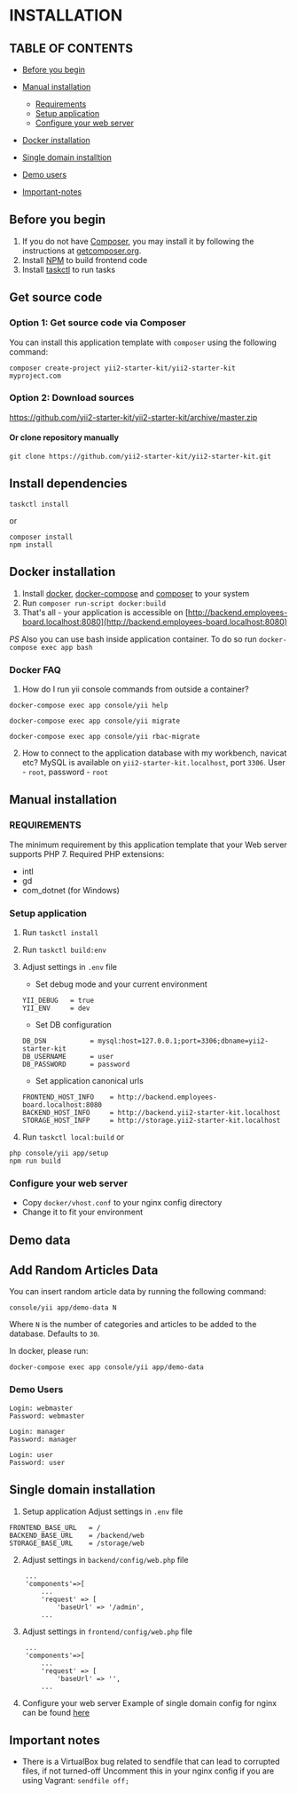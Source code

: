 # INSTALLATION

## TABLE OF CONTENTS
- [Before you begin](#before-you-begin)
- [Manual installation](#manual-installation)
    - [Requirements](#requirements)
    - [Setup application](#setup-application)
    - [Configure your web server](#configure-your-web-server)

- [Docker installation](#docker-installation)
- [Single domain installtion](#single-domain-installation)
- [Demo users](#demo-users)
- [Important-notes](#important-notes)

## Before you begin
1. If you do not have [Composer](http://getcomposer.org/), you may install it by following the instructions 
   at [getcomposer.org](http://getcomposer.org/doc/00-intro.md#installation-nix).
2. Install [NPM](https://docs.npmjs.com/getting-started/installing-node) to build frontend code
3. Install [taskctl](https://github.com/taskctl/taskctl) to run tasks

## Get source code
### Option 1: Get source code via Composer
You can install this application template with `composer` using the following command:

```
composer create-project yii2-starter-kit/yii2-starter-kit myproject.com
```

### Option 2: Download sources
https://github.com/yii2-starter-kit/yii2-starter-kit/archive/master.zip

#### Or clone repository manually
```
git clone https://github.com/yii2-starter-kit/yii2-starter-kit.git
```

## Install dependencies
```
taskctl install
```
or
```
composer install
npm install
```

## Docker installation
1. Install [docker](https://docs.docker.com/engine/installation/), [docker-compose](https://docs.docker.com/compose/install/) and [composer](https://getcomposer.org/) to your system
2. Run ``composer run-script docker:build``
3. That's all - your application is accessible on [http://backend.employees-board.localhost:8080](http://backend.employees-board.localhost:8080)

*PS* Also you can use bash inside application container. To do so run `docker-compose exec app bash`

### Docker FAQ
1. How do I run yii console commands from outside a container?

``docker-compose exec app console/yii help``

``docker-compose exec app console/yii migrate``

``docker-compose exec app console/yii rbac-migrate``

2. How to connect to the application database with my workbench, navicat etc?
MySQL is available on `yii2-starter-kit.localhost`, port `3306`. User - `root`, password - `root`

## Manual installation

### REQUIREMENTS
The minimum requirement by this application template that your Web server supports PHP 7.
Required PHP extensions:
- intl
- gd
- com_dotnet (for Windows)

### Setup application
1. Run ``taskctl install``
1. Run ``taskctl build:env``
2. Adjust settings in `.env` file
	- Set debug mode and your current environment
	```
	YII_DEBUG   = true
	YII_ENV     = dev
	```
	- Set DB configuration
	```
	DB_DSN           = mysql:host=127.0.0.1;port=3306;dbname=yii2-starter-kit
	DB_USERNAME      = user
	DB_PASSWORD      = password
	```

	- Set application canonical urls
	```
	FRONTEND_HOST_INFO    = http://backend.employees-board.localhost:8080
	BACKEND_HOST_INFO     = http://backend.yii2-starter-kit.localhost
	STORAGE_HOST_INFP     = http://storage.yii2-starter-kit.localhost
	```

3. Run 
```taskctl local:build```
or
```
php console/yii app/setup
npm run build
```

### Configure your web server
- Copy `docker/vhost.conf` to your nginx config directory
- Change it to fit your environment

## Demo data

## Add Random Articles Data

You can insert random article data by running the following command:

```
console/yii app/demo-data N
```

Where `N` is the number of categories and articles to be added to the database. Defaults to `30`.

In docker, please run:

```
docker-compose exec app console/yii app/demo-data
```

### Demo Users
```
Login: webmaster
Password: webmaster

Login: manager
Password: manager

Login: user
Password: user
```

## Single domain installation
1. Setup application
Adjust settings in `.env` file

```
FRONTEND_BASE_URL   = /
BACKEND_BASE_URL    = /backend/web
STORAGE_BASE_URL    = /storage/web
```

2. Adjust settings in `backend/config/web.php` file
```
    ...
    'components'=>[
        ...
        'request' => [
            'baseUrl' => '/admin',
        ...
```
3. Adjust settings in `frontend/config/web.php` file
```
    ...
    'components'=>[
        ...
        'request' => [
            'baseUrl' => '',
        ...
```

4. Configure your web server
Example of single domain config for nginx can be found [here](https://github.com/yii2-starter-kit/yii2-starter-kit/blob/master/docker/nginx/vhost_single_domain.conf)

## Important notes
- There is a VirtualBox bug related to sendfile that can lead to corrupted files, if not turned-off
Uncomment this in your nginx config if you are using Vagrant:
```sendfile off;```
